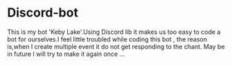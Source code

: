 # Discord-bot
This is my bot 'Keby Lake'.Using Discord lib it makes us too easy to code a bot for ourselves.I feel little troubled while coding this bot , the reason is,when I create multiple event it do not get responding to the chant. May be in future I will try to make it again once ...

